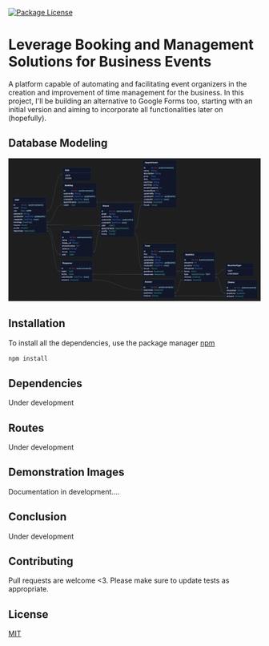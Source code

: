 <a href="https://www.npmjs.com/~nestjscore" target="_blank"><img src="https://img.shields.io/npm/l/@nestjs/core.svg" alt="Package License" /></a>

# Leverage Booking and Management Solutions for Business Events

A platform capable of automating and facilitating event organizers in the creation and improvement of time management for the business.
In this project, I'll be building an alternative to Google Forms too, starting with an initial version and aiming to incorporate all functionalities later on (hopefully).

## Database Modeling

<a target="_blank"><img src="/assets/database_relations.png" alt="Database modeling" /></a>

## Installation

To install all the dependencies, use the package manager [npm](https://www.npmjs.com/)

```bash
npm install
```

## Dependencies

Under development

## Routes

Under development

## Demonstration Images

Documentation in development....

## Conclusion

Under development

## Contributing

Pull requests are welcome <3. Please make sure to update tests as appropriate.

## License

[MIT](https://choosealicense.com/licenses/mit/)
